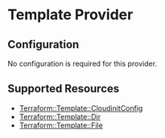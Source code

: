 # Template Provider

## Configuration

No configuration is required for this provider.

## Supported Resources

* [Terraform::Template::CloudinitConfig](../resources/template/Terraform-Template-CloudinitConfig/docs/README.md)
* [Terraform::Template::Dir](../resources/template/Terraform-Template-Dir/docs/README.md)
* [Terraform::Template::File](../resources/template/Terraform-Template-File/docs/README.md)